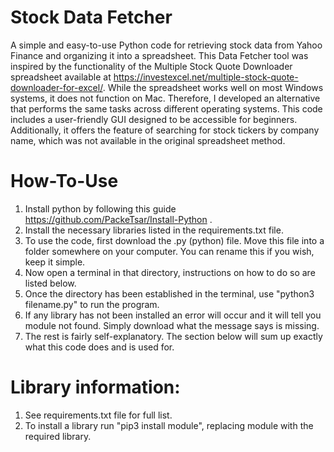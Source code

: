 # Stock Data Fetcher
A simple and easy-to-use Python code for retrieving stock data from Yahoo Finance and organizing it into a spreadsheet. This Data Fetcher tool was inspired by the functionality of the Multiple Stock Quote Downloader spreadsheet available at https://investexcel.net/multiple-stock-quote-downloader-for-excel/. While the spreadsheet works well on most Windows systems, it does not function on Mac. Therefore, I developed an alternative that performs the same tasks across different operating systems. This code includes a user-friendly GUI designed to be accessible for beginners. Additionally, it offers the feature of searching for stock tickers by company name, which was not available in the original spreadsheet method.

# How-To-Use
1. Install python by following this guide https://github.com/PackeTsar/Install-Python . 
2. Install the necessary libraries listed in the requirements.txt file.
3. To use the code, first download the .py (python) file. Move this file into a folder somewhere on your computer. You can rename this if you wish, keep it simple.
4. Now open a terminal in that directory, instructions on how to do so are listed below. 
5. Once the directory has been established in the terminal, use "python3 filename.py" to run the program.
6. If any library has not been installed an error will occur and it will tell you module not found. Simply download what the message says is missing.
7. The rest is fairly self-explanatory. The section below will sum up exactly what this code does and is used for. 

# Library information:
1. See requirements.txt file for full list.
2. To install a library run "pip3 install module", replacing module with the required library.